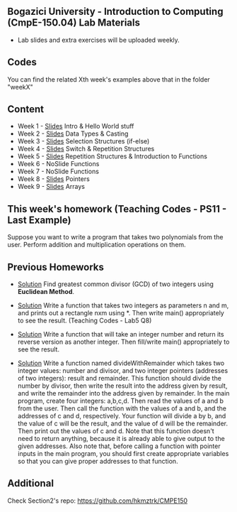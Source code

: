 ## Bogazici University - Introduction to Computing (CmpE-150.04) Lab Materials

- Lab slides and extra exercises will be uploaded weekly.

## Codes
You can find the related Xth week's examples above that in the folder "weekX"

## Content
* Week 1 - [Slides](https://github.com/melsener/cmpe150/blob/master/slides/week1.pdf) Intro & Hello World stuff
* Week 2 -  [Slides](https://github.com/melsener/cmpe150/blob/master/slides/week2.pdf) Data Types & Casting
* Week 3 - [Slides](https://github.com/melsener/cmpe150/blob/master/slides/week3.pdf) Selection Structures (if-else)
* Week 4 - [Slides](https://github.com/melsener/cmpe150/blob/master/slides/week4.pdf) Switch & Repetition Structures
* Week 5 - [Slides](https://github.com/melsener/cmpe150/blob/master/slides/week5.pdf) Repetition Structures & Introduction to Functions
* Week 6 - NoSlide Functions
* Week 7 - NoSlide Functions
* Week 8 - [Slides](https://github.com/melsener/cmpe150/blob/master/slides/week8.pdf) Pointers
* Week 9 - [Slides](https://github.com/melsener/cmpe150/blob/master/slides/week9.pdf) Arrays



## This week's homework (Teaching Codes - PS11 - Last Example)
Suppose you want to write a program that takes two polynomials from the user. Perform addition and multiplication operations on them.


## Previous Homeworks
* [Solution](https://github.com/melsener/cmpe150/blob/master/homeworks/week5_hw_solution.c) Find greatest common divisor (GCD) of two integers using **Euclidean Method**.

* [Solution](https://github.com/melsener/cmpe150/blob/master/homeworks/week6_hw_solution.c) Write a function that takes two integers as parameters n and m, and prints out a rectangle nxm using \*. Then write main() appropriately to see the result. (Teaching Codes - Lab5 Q8)

* [Solution](https://github.com/melsener/cmpe150/blob/master/homeworks/week7_hw_solution.c) Write a function that will take an integer number and return its reverse version as another integer. Then fill/write main() appropriately to see the result.

* [Solution](https://github.com/melsener/cmpe150/blob/master/homeworks/week8_hw_solution.c) Write a function named divideWithRemainder which takes two integer values: number and divisor, and two integer pointers (addresses of two integers): result and remainder. This function should divide the number by divisor, then write the result into the address given by result, and write the remainder into the address given by remainder. In the main program, create four integers: a,b,c,d. Then read the values of a and b from the user. Then call the function with the values of a and b, and the addresses of c and d, respectively. Your function will divide a by b, and the value of c will be the result, and the value of d will be the remainder. Then print out the values of c and d. Note that this function doesn't need to return anything, because it is already able to give output to the given addresses. Also note that, before calling a function with pointer inputs in the main program, you should first create appropriate variables so that you can give proper addresses to that function.

## Additional
Check Section2's repo: https://github.com/hkmztrk/CMPE150
